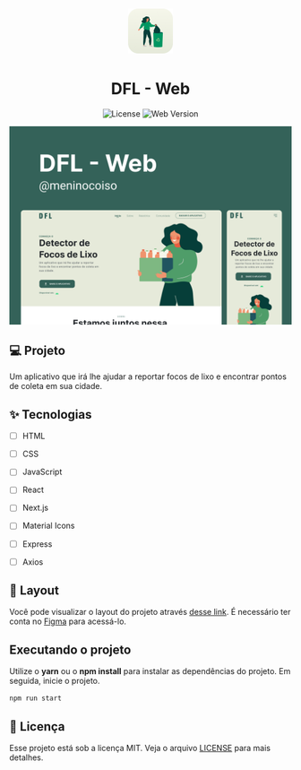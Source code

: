 <h1 align="center">
  <img alt="DFL - Web" height="80" title="DFL - Web" src=".github/app_icon.png" />
</h1>

<h1 align="center">
  DFL - Web
</h1>

<p align="center">
  <img alt="License" src="https://img.shields.io/static/v1?label=license&message=MIT&color=346259&labelColor=26413C">
    <img src="https://img.shields.io/static/v1?label=version&message=web&color=346259&labelColor=26413C" alt="Web Version" />
</p>


![cover](.github/cover.png?style=flat)


## 💻 Projeto
Um aplicativo que irá lhe ajudar a reportar focos de lixo e encontrar pontos de coleta em sua cidade.

## ✨ Tecnologias

-   [ ] HTML
-   [ ] CSS
-   [ ] JavaScript
-   [ ] React
-   [ ] Next.js
-   [ ] Material Icons
-   [ ] Express
-   [ ] Axios


## 🔖 Layout

Você pode visualizar o layout do projeto através [desse link](https://www.figma.com/file/6PllN3nfMjMHgkNk6AKCRV). É necessário ter conta no [Figma](http://figma.com/) para acessá-lo.


## Executando o projeto

Utilize o **yarn** ou o **npm install** para instalar as dependências do projeto.
Em seguida, inicie o projeto.

```cl
npm run start
```



## 📄 Licença

Esse projeto está sob a licença MIT. Veja o arquivo [LICENSE](LICENSE.md) para mais detalhes.

<br />
